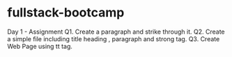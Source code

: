 # fullstack-bootcamp

Day 1 - Assignment
Q1. Create a paragraph and strike through it.
Q2. Create a simple file including title heading , paragraph and strong tag.
Q3. Create Web Page using tt tag.
